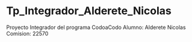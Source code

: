 # Tp_Integrador_Alderete_Nicolas
Proyecto Integrador del programa CodoaCodo
Alumno: Alderete Nicolas
Comision: 22570
